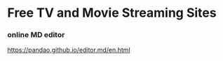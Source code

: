 # Free TV and Movie Streaming Sites

### online MD editor
https://pandao.github.io/editor.md/en.html
